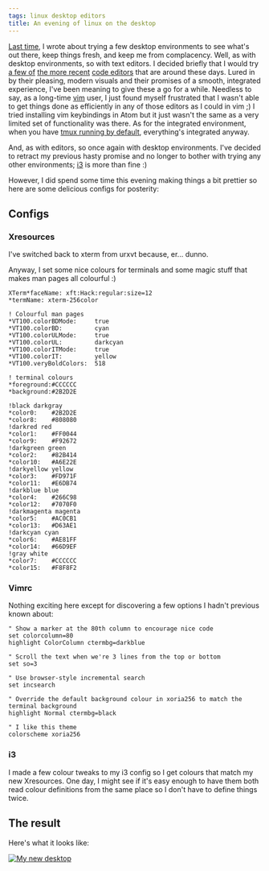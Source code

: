 ```yaml
---
tags: linux desktop editors
title: An evening of linux on the desktop
---
```


[Last time](https://engledow.me/blog/88/), I wrote about trying a few desktop environments to see what's out there, keep things fresh, and keep me from complacency. Well, as with desktop environments, so with text editors. I decided briefly that I would try [a few of](https://atom.io/) [the more recent](https://www.sublimetext.com/) [code editors](https://code.visualstudio.com/) that are around these days. Lured in by their pleasing, modern visuals and their promises of a smooth, integrated experience, I've been meaning to give these a go for a while. Needless to say, as a long-time [vim](https://www.vim.org/) user, I just found myself frustrated that I wasn't able to get things done as efficiently in any of those editors as I could in vim ;) I tried installing vim keybindings in Atom but it just wasn't the same as a very limited set of functionality was there. As for the integrated environment, when you have [tmux running by default](https://engledow.me/blog/46), everything's integrated anyway.

And, as with editors, so once again with desktop environments. I've decided to retract my previous hasty promise and no longer to bother with trying any other environments; [i3](https://i3wm.org/) is more than fine :)

However, I did spend some time this evening making things a bit prettier so here are some delicious configs for posterity:

## Configs

### Xresources

I've switched back to xterm from urxvt because, er... dunno.

Anyway, I set some nice colours for terminals and some magic stuff that makes man pages all colourful :)

    XTerm*faceName: xft:Hack:regular:size=12
    *termName: xterm-256color

    ! Colourful man pages
    *VT100.colorBDMode:     true
    *VT100.colorBD:         cyan
    *VT100.colorULMode:     true
    *VT100.colorUL:         darkcyan
    *VT100.colorITMode:     true
    *VT100.colorIT:         yellow
    *VT100.veryBoldColors:  518

    ! terminal colours
    *foreground:#CCCCCC
    *background:#2B2D2E

    !black darkgray
    *color0:    #2B2D2E
    *color8:    #808080
    !darkred red
    *color1:    #FF0044
    *color9:    #F92672
    !darkgreen green
    *color2:    #82B414
    *color10:   #A6E22E
    !darkyellow yellow
    *color3:    #FD971F
    *color11:   #E6DB74
    !darkblue blue
    *color4:    #266C98
    *color12:   #7070F0
    !darkmagenta magenta
    *color5:    #AC0CB1
    *color13:   #D63AE1
    !darkcyan cyan
    *color6:    #AE81FF
    *color14:   #66D9EF
    !gray white
    *color7:    #CCCCCC
    *color15:   #F8F8F2

### Vimrc

Nothing exciting here except for discovering a few options I hadn't previous known about:

    " Show a marker at the 80th column to encourage nice code
    set colorcolumn=80
    highlight ColorColumn ctermbg=darkblue

    " Scroll the text when we're 3 lines from the top or bottom
    set so=3

    " Use browser-style incremental search
    set incsearch

    " Override the default background colour in xoria256 to match the terminal background
    highlight Normal ctermbg=black

    " I like this theme
    colorscheme xoria256

### i3

I made a few colour tweaks to my i3 config so I get colours that match my new Xresources. One day, I might see if it's easy enough to have them both read colour definitions from the same place so I don't have to define things twice.

## The result

Here's what it looks like:

[![My new desktop](https://static.offend.me.uk/media/images/blog/89/01-small.jpg)](https://static.offend.me.uk/media/images/blog/89/01.jpg)